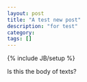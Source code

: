 ```yaml
---
layout: post
title: "A test new post"
description: "for test"
category: 
tags: []
---
```

{% include JB/setup %}

Is this the body of texts? 
